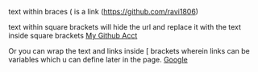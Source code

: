 text within braces ( is a link (https://github.com/ravi1806)

text within square brackets will hide the url and replace it with the text inside square brackets [My Github Acct](https://github.com/ravi1806)

Or you can wrap the text and links inside [ brackets wherein links can be variables which u can define later in the page.
[Google][1]




[1]: https://www.google.co.in "This is a tooltip,can be used inside too"